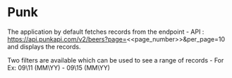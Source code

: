# Punk

The application by default fetches records from the endpoint - API : https://api.punkapi.com/v2/beers?page=<<page_number>>&per_page=10 and displays the records.

Two filters are available which can be used to see a range of records - For Ex: 09\11 (MM\YY) - 09\15 (MM\YY)
